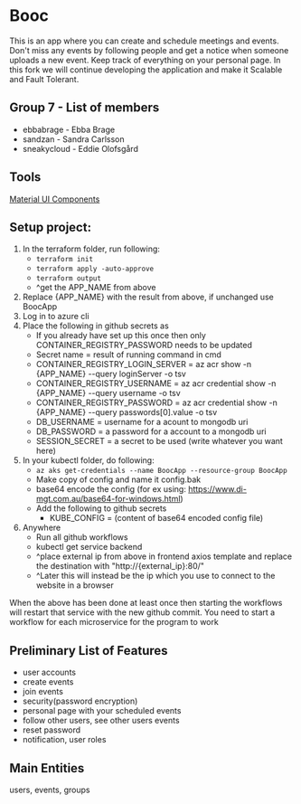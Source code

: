 # Booc
This is an app where you can create and schedule meetings and events. Don't miss any events by following people and get a notice when someone uploads a new event. Keep track of everything on your personal page. In this fork we will continue developing the application and make it Scalable and Fault Tolerant.

Group 7 - List of members
---------
* ebbabrage - Ebba Brage
* sandzan - Sandra Carlsson
* sneakycloud - Eddie Olofsgård

Tools
----------
[Material UI Components](https://mui.com/material-ui/all-components)
<!--
Starting app on client
---------
1. Clone repository.
2. Go into "frontend" folder.
3. Open cmd (in the current directory) and enter ```npm ci```. (This requires node.js)
4. Then enter ```npm start``` in cmd.

Starting server
---------
1. Clone repository
2. Go into "Backend" folder.
3. Open cmd in current directory and enter ```npm ci```. (This requires node.js)
4. Create an .env file (in the backend directory) and enter your username and password for the mongodb connection string in the format:  
    ```
    DB_USERNAME = place username here  
    DB_PASSWORD = place password here  
    SESSION_SECRET= place your session secret here
    ```
   - If you want to connect to a database other than the one setup by us, then change the following in backend:  
        - in app.js change line 49 to your connection string  (uri:)  
        - in ./model/mongodbStarter.js change line 9 and 12 to your connection string  
        - Observe that this connection string should preferably set its user with process.env.DB_USERNAME, and process.env.DB_PASSWORD to avoid leaking the connection string.  
        - The connection string also decides which database in the cluster is used to so set it to an appropriate name. (This is the /Booc? part of the connection string where booc is the database     name).  
6. For debugging run ```SET DEBUG=backend:* & npm start``` in the cmd(this has a problem with doing it in vscode) or if you are running it for production ```npm start```.

Starting microserver
---------
1. Clone repository
2. Go into "Backend/Microservices/Users" folder.
3. Open cmd in current di
4. Run ```npm ci```
5. Run ```node usersMs.js```
-->

Setup project:
---------
1. In the terraform folder, run following:
    - ```terraform init```
    - ```terraform apply -auto-approve```
    - ```terraform output```
    - ^get the APP_NAME from above
2. Replace {APP_NAME} with the result from above, if unchanged use BoocApp
4. Log in to azure cli
5. Place the following in github secrets as
    - If you already have set up this once then only CONTAINER_REGISTRY_PASSWORD needs to be updated
    - Secret name = result of running command in cmd
    - CONTAINER_REGISTRY_LOGIN_SERVER = az acr show -n {APP_NAME} --query loginServer -o tsv
    - CONTAINER_REGISTRY_USERNAME = az acr credential show -n {APP_NAME} --query username -o tsv
    - CONTAINER_REGISTRY_PASSWORD = az acr credential show -n {APP_NAME} --query passwords[0].value -o tsv
    - DB_USERNAME = username for a acount to mongodb uri
    - DB_PASSWORD = a password for a account to a mongodb uri
    - SESSION_SECRET = a secret to be used (write whatever you want here)
7. In your kubectl folder, do following:
    - ```az aks get-credentials --name BoocApp --resource-group BoocApp```
    - Make copy of config and name it config.bak
    - base64 encode the config (for ex using: https://www.di-mgt.com.au/base64-for-windows.html)
    - Add the following to github secrets
        - KUBE_CONFIG = (content of base64 encoded config file)
8. Anywhere
    - Run all github workflows
    - kubectl get service backend
    - ^place external ip from above in frontend axios template and replace the destination with "http://{external_ip}:80/"
    - ^Later this will instead be the ip which you use to connect to the website in a browser

When the above has been done at least once then starting the workflows will restart that service with the new github commit.
You need to start a workflow for each microservice for the program to work

Preliminary List of Features
----------
- user accounts
- create events
- join events
- security(password encryption)
- personal page with your scheduled events
- follow other users, see other users events
- reset password
- notification, user roles

Main Entities
----------
users, events, groups


